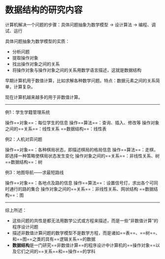 # 数据结构的研究内容

计算机解决一个问题的步骤：具体问题抽象为数学模型 -> 设计算法 -> 编程、调试、运行

具体问题抽象为数学模型的实质：

- 分析问题
- 提取操作对象
- 找出操作对象之间的关系
- 将操作对象与操作对象之间的关系用数学语言描述，这就是数据结构

早期计算机用于数值计算，比如求解各种数学问题。特点：数据元素之间的关系简单，计算复杂。

现在计算机越来越多的用于非数值计算。

---

 例1：学生学籍管理系统

操作==对象==：每位学生的信息
操作==算法==：查询、插入、修改等
操作对象之间的==关系==：线性关系
==数据结构==：线性表

例2：人机对弈问题

操作==对象==：各种棋局状态，即描述棋局的格局信息
操作==算法==：走棋，即选择一种策略使棋局状态发生变化
操作对象之间的==关系==：非线性关系、树
==数据结构==：树

例3：地图导航——求最短路线

操作==对象==：各地点及路的信息
操作==算法==：设置信号灯，求出各个可同时通行的路的集合
操作对象之间的==关系==：非线性关系、网状结构
==数据结构==：图

---

综上所述：

- 这些问题的共性是都无法用数学公式或方程来描述，而是一些“非数值计算”的程序设计问题
- 描述非数值计算问题的数学模型不是数学方程，而是诸如==表==、==树==、和==图==之类的具有==逻辑关系==的数据
- **数据结构**是一门研究==非数值计算==的程序设计中计算机的==操作对象==以及它们之间的==关系==和==操作==的学科